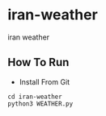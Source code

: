 # iran-weather
iran weather
## How To Run
- Install From Git
```
cd iran-weather
python3 WEATHER.py
```
